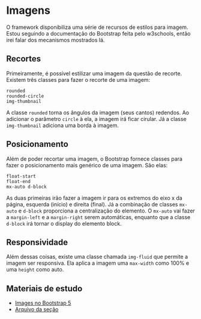 # Imagens

O framework disponibiliza uma série de recursos de estilos para imagem. Estou seguindo a documentação do Bootstrap feita pelo w3schools, então irei falar dos mecanismos mostrados lá.

## Recortes

Primeiramente, é possível estilizar uma imagem da questão de recorte. Existem três classes para fazer o recorte de uma imagem:

```
rounded
rounded-circle
img-thumbnail
```

A classe `rounded` torna os ângulos da imagem (seus cantos) redendos. Ao adicionar o parâmetro `circle` à ela, a imagem irá ficar cirular. Já a classe `img-thumbnail` adiciona uma borda à imagem.

## Posicionamento

Além de poder recortar uma imagem, o Bootstrap fornece classes para fazer o posicionamento mais genérico de uma imagem. São elas:

```
float-start
float-end
mx-auto d-block
```

As duas primeiras irão fazer a imagem ir para os extremos do eixo x da página, esquerda (início) e direita (final). Já a combinação de classes `mx-auto` e `d-block` proporciona a centralização do elemento. O `mx-auto` vai fazer a `margin-left` e a `margin-right` serem automáticas, enquanto que a classe `d-block` irá tornar o display do elemento block.

## Responsividade

Além dessas coisas, existe uma classe chamada `img-fluid` que permite a imagem ser responsiva. Ela aplica a imagem uma `max-width` como 100% e uma `height` como auto.

## Materiais de estudo

- <a href="https://www.w3schools.com/bootstrap5/bootstrap_images.php">Images no Bootstrap 5</a>
- <a href="./images.html">Arquivo da seção</a>